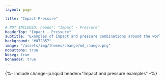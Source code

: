 ```yaml
---
layout: page

title: "Impact-Pressure"

# NOT INCLUDED: header: "Impact - Pressure"
headerTop: "Impact - Pressure"
subtitle: "Examples of impact and pressure combinations around the world. " 
background: "#072857"
image: "/assets/img/themes/change/md_change.png"
nobuttons: true
Nosvg: true
Noheader: true
---
```


{%-
include change-ip.liquid
header="Impact and pressure examples"
-%}
